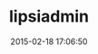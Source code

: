 ---
layout: post
title:  "lipsiadmin"
repo:   "Lipsiasoft/lipsiadmin"
date:   2015-02-18 17:06:50
gemurl: http://www.lipsiadmin.com
---